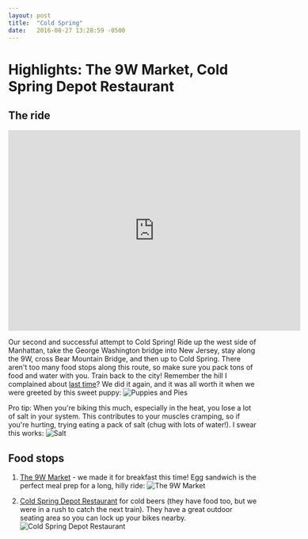 ```yaml
---
layout: post
title:  "Cold Spring"
date:   2016-08-27 13:28:59 -0500
---
```

# Highlights: The 9W Market, Cold Spring Depot Restaurant



## The ride

<iframe height='405' width='590' frameborder='0' allowtransparency='true' scrolling='no' src='https://www.strava.com/activities/691211136/embed/69ce0d5fec9f5c71a9e2b4a282b44429ae118e8a'></iframe>

Our second and successful attempt to Cold Spring! Ride up the west side of Manhattan, take the George Washington bridge into New Jersey, stay along the 9W, cross Bear Mountain Bridge, and then up to Cold Spring. There aren't too many food stops along this route, so make sure you pack tons of food and water with you. Train back to the city! Remember the hill I complained about <a href="https://nycdatabikers.github.io/2016/08/13/haverstraw/" target="_blank">last time</a>? We did it again, and it was all worth it when we were greeted by this sweet puppy: ![Puppies and Pies](https://nycdatabikers.github.io/assets/coldspring1.jpg)

Pro tip: When you're biking this much, especially in the heat, you lose a lot of salt in your system. This contributes to your muscles cramping, so if you're hurting, trying eating a pack of salt (chug with lots of water!). I swear this works: ![Salt](https://nycdatabikers.github.io/assets/coldspring2.jpg)


## Food stops

1. <a href="https://www.yelp.com/biz/the-9w-market-palisades" target="_blank">The 9W Market</a> - we made it for breakfast this time! Egg sandwich is the perfect meal prep for a long, hilly ride: ![The 9W Market](https://nycdatabikers.github.io/assets/coldspring3.jpg)

2. <a href="https://www.yelp.com/biz/cold-spring-depot-restaurant-cold-spring" target="_blank">Cold Spring Depot Restaurant</a> for cold beers (they have food too, but we were in a rush to catch the next train). They have a great outdoor seating area so you can lock up your bikes nearby. ![Cold Spring Depot Restaurant](https://nycdatabikers.github.io/assets/coldspring4.jpg)